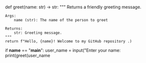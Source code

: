 def greet(name: str) -> str:
    """
    Returns a friendly greeting message.
    
    Args:
        name (str): The name of the person to greet 

    Returns:
        str: Greeting message.
    """
    return f"Hello, {name}! Welcome to my GitHub repository .)

if __name__ == "__main__":
    user_name = input("Enter your name: 
    print(greet(user_name
